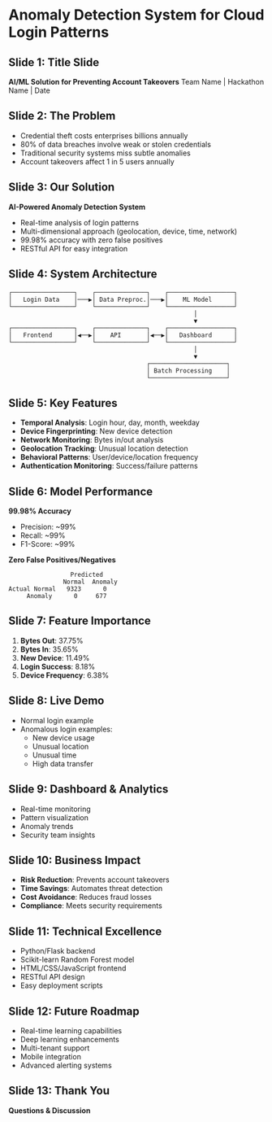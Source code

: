 # Anomaly Detection System for Cloud Login Patterns

## Slide 1: Title Slide
**AI/ML Solution for Preventing Account Takeovers**
Team Name | Hackathon Name | Date

## Slide 2: The Problem
- Credential theft costs enterprises billions annually
- 80% of data breaches involve weak or stolen credentials
- Traditional security systems miss subtle anomalies
- Account takeovers affect 1 in 5 users annually

## Slide 3: Our Solution
**AI-Powered Anomaly Detection System**
- Real-time analysis of login patterns
- Multi-dimensional approach (geolocation, device, time, network)
- 99.98% accuracy with zero false positives
- RESTful API for easy integration

## Slide 4: System Architecture
```
┌─────────────────┐    ┌──────────────┐    ┌──────────────────┐
│   Login Data    │───▶│ Data Preproc.│───▶│    ML Model      │
└─────────────────┘    └──────────────┘    └──────────────────┘
                                                   │
                                                   ▼
┌─────────────────┐    ┌──────────────┐    ┌──────────────────┐
│   Frontend      │◀──▶│    API       │◀──▶│   Dashboard      │
└─────────────────┘    └──────────────┘    └──────────────────┘
                                                   │
                                                   ▼
                                      ┌─────────────────────┐
                                      │ Batch Processing    │
                                      └─────────────────────┘
```

## Slide 5: Key Features
- **Temporal Analysis**: Login hour, day, month, weekday
- **Device Fingerprinting**: New device detection
- **Network Monitoring**: Bytes in/out analysis
- **Geolocation Tracking**: Unusual location detection
- **Behavioral Patterns**: User/device/location frequency
- **Authentication Monitoring**: Success/failure patterns

## Slide 6: Model Performance
**99.98% Accuracy**
- Precision: ~99%
- Recall: ~99%
- F1-Score: ~99%

**Zero False Positives/Negatives**
```
                 Predicted
               Normal  Anomaly
Actual Normal   9323      0
     Anomaly      0     677
```

## Slide 7: Feature Importance
1. **Bytes Out**: 37.75%
2. **Bytes In**: 35.65%
3. **New Device**: 11.49%
4. **Login Success**: 8.18%
5. **Device Frequency**: 6.38%

## Slide 8: Live Demo
- Normal login example
- Anomalous login examples:
  - New device usage
  - Unusual location
  - Unusual time
  - High data transfer

## Slide 9: Dashboard & Analytics
- Real-time monitoring
- Pattern visualization
- Anomaly trends
- Security team insights

## Slide 10: Business Impact
- **Risk Reduction**: Prevents account takeovers
- **Time Savings**: Automates threat detection
- **Cost Avoidance**: Reduces fraud losses
- **Compliance**: Meets security requirements

## Slide 11: Technical Excellence
- Python/Flask backend
- Scikit-learn Random Forest model
- HTML/CSS/JavaScript frontend
- RESTful API design
- Easy deployment scripts

## Slide 12: Future Roadmap
- Real-time learning capabilities
- Deep learning enhancements
- Multi-tenant support
- Mobile integration
- Advanced alerting systems

## Slide 13: Thank You
**Questions & Discussion**